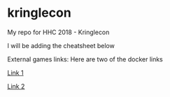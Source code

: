 # kringlecon
My repo for HHC 2018 - Kringlecon

I will be adding the cheatsheet below



External games links:
Here are two of the docker links

[Link 1](https://docker.kringlecon.com/?challenge=gitpasshist&id=e4ac901d-a8f9-41a8-ab4c-830bfb188fc6)

[Link 2](https://docker.kringlecon.com/?challenge=plaintext-creds)
